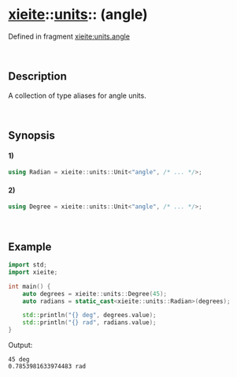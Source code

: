 # [xieite](../../xieite.md)\:\:[units](../../units.md)\:\: \(angle\)
Defined in fragment [xieite:units.angle](../../../src/units/angle.cpp)

&nbsp;

## Description
A collection of type aliases for angle units.

&nbsp;

## Synopsis
#### 1)
```cpp
using Radian = xieite::units::Unit<"angle", /* ... */>;
```
#### 2)
```cpp
using Degree = xieite::units::Unit<"angle", /* ... */>;
```

&nbsp;

## Example
```cpp
import std;
import xieite;

int main() {
    auto degrees = xieite::units::Degree(45);
    auto radians = static_cast<xieite::units::Radian>(degrees);

    std::println("{} deg", degrees.value);
    std::println("{} rad", radians.value);
}
```
Output:
```
45 deg
0.7853981633974483 rad
```
